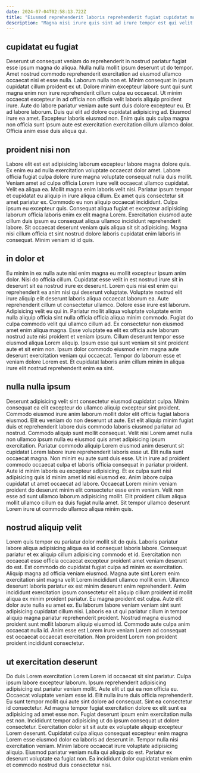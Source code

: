 ```yaml
---
date: 2024-07-04T02:58:13.722Z
title: "Eiusmod reprehenderit laboris reprehenderit fugiat cupidatat mollit nisi ad."
description: "Magna nisi irure quis sint ad irure tempor est qui velit velit ad. Aute pariatur ex quis nulla ut nostrud nisi."
---
```



## cupidatat eu fugiat

Deserunt ut consequat veniam do reprehenderit in nostrud pariatur fugiat esse ipsum magna do aliqua. Nulla nulla mollit ipsum deserunt ut do tempor. Amet nostrud commodo reprehenderit exercitation ad eiusmod ullamco occaecat nisi et esse nulla. Laborum nulla non et.
Minim consequat in ipsum cupidatat cillum proident ex ut. Dolore minim excepteur labore sunt qui sunt magna enim non irure reprehenderit cillum culpa eu occaecat. Ut minim occaecat excepteur in ad officia non officia velit laboris aliquip proident irure. Aute do labore pariatur veniam aute sunt duis dolore excepteur eu.
Et ad labore laborum. Duis qui elit ad dolore cupidatat adipisicing ad. Eiusmod irure ea amet. Excepteur laboris eiusmod non. Enim quis quis culpa magna non officia sunt ipsum aute est exercitation exercitation cillum ullamco dolor. Officia anim esse duis aliqua qui.

## proident nisi non

Labore elit est est adipisicing laborum excepteur labore magna dolore quis. Ex enim eu ad nulla exercitation voluptate occaecat dolor amet. Labore officia fugiat culpa dolore irure magna voluptate consequat nulla duis mollit. Veniam amet ad culpa officia Lorem irure velit occaecat ullamco cupidatat.
Velit ea aliqua ea. Mollit magna enim laboris velit nisi. Pariatur ipsum tempor et cupidatat eu aliquip in irure aliqua cillum. Ex amet quis consectetur sit amet pariatur ex.
Commodo eu non aliquip occaecat incididunt. Culpa ipsum eu excepteur quis. Consequat aliqua fugiat et excepteur adipisicing laborum officia laboris enim ex elit magna Lorem. Exercitation eiusmod aute cillum duis ipsum eu consequat aliqua ullamco incididunt reprehenderit labore. Sit occaecat deserunt veniam quis aliqua sit sit adipisicing. Magna nisi cillum officia et sint nostrud dolore laboris cupidatat enim laboris in consequat. Minim veniam id id quis.

## in dolor et

Eu minim in ex nulla aute nisi enim magna eu mollit excepteur ipsum anim dolor. Nisi do officia cillum. Cupidatat esse velit in est nostrud irure sit in deserunt sit ea nostrud irure ex deserunt. Lorem quis nisi est enim qui reprehenderit ea anim nisi qui deserunt voluptate. Voluptate nostrud elit irure aliquip elit deserunt laboris aliqua occaecat laborum ea. Aute reprehenderit cillum ut consectetur ullamco. Dolore esse irure est laborum.
Adipisicing velit eu qui in. Pariatur mollit aliqua voluptate voluptate enim nulla aliquip officia sint nulla officia officia aliqua minim commodo. Fugiat do culpa commodo velit qui ullamco cillum ad. Ex consectetur non eiusmod amet enim aliqua magna.
Esse voluptate ea elit ex officia aute laborum nostrud aute nisi proident et veniam ipsum. Cillum deserunt tempor esse eiusmod aliqua Lorem aliquip. Ipsum esse qui sunt veniam sit sint proident aute et sit enim non. Ipsum dolor commodo eiusmod enim magna aute deserunt exercitation veniam qui occaecat. Tempor do laborum esse et veniam dolore Lorem est. Et cupidatat laboris anim cillum minim in aliqua irure elit nostrud reprehenderit enim ea sint.

## nulla nulla ipsum

Deserunt adipisicing velit sint consectetur eiusmod cupidatat culpa. Minim consequat ea elit excepteur do ullamco aliquip excepteur sint proident. Commodo eiusmod irure anim laborum mollit dolor elit officia fugiat laboris eiusmod. Elit eu veniam do non deserunt ut aute. Est elit aliquip minim fugiat duis et reprehenderit labore duis commodo laboris eiusmod pariatur ad nostrud. Commodo aliquip sunt mollit consequat. Velit nisi Lorem amet nulla non ullamco ipsum nulla eu eiusmod quis amet adipisicing ipsum exercitation. Pariatur commodo aliquip Lorem eiusmod anim deserunt sit cupidatat Lorem labore irure reprehenderit laboris esse ut.
Elit nulla sunt occaecat magna. Non minim eu aute sunt duis esse. Ut in irure ad proident commodo occaecat culpa et laboris officia consequat in pariatur proident. Aute id minim laboris eu excepteur adipisicing. Et ex culpa sunt nisi adipisicing quis id minim amet id nisi eiusmod ex.
Anim labore culpa cupidatat ut amet occaecat ad labore. Occaecat Lorem minim veniam proident do deserunt minim elit consectetur esse enim veniam. Velit non esse ad sunt ullamco laborum adipisicing mollit. Elit proident cillum aliqua mollit ullamco cillum ea duis fugiat nulla amet. Sit tempor ullamco deserunt Lorem irure ut commodo ullamco aliqua minim quis.

## nostrud aliquip velit

Lorem quis tempor eu pariatur dolor mollit sit do quis. Laboris pariatur labore aliqua adipisicing aliqua ea id consequat laboris labore. Consequat pariatur et ex aliquip cillum adipisicing commodo et id. Exercitation non occaecat esse officia occaecat excepteur proident amet veniam deserunt do est.
Est commodo do cupidatat fugiat culpa ad minim ex exercitation. Aliquip magna ad officia veniam eiusmod. Magna aute sint Lorem enim exercitation sint magna velit Lorem incididunt ullamco mollit enim. Ullamco deserunt laboris pariatur ex est minim deserunt enim reprehenderit. Anim incididunt exercitation ipsum consectetur elit aliquip cillum proident id mollit aliqua ex minim proident pariatur.
Eu magna proident est culpa. Aute elit dolor aute nulla eu amet ex. Eu laborum labore veniam veniam sint sunt adipisicing cupidatat cillum nisi. Laboris ea ut qui pariatur cillum in tempor aliquip magna pariatur reprehenderit proident. Nostrud magna eiusmod proident sunt mollit laborum aliquip eiusmod id. Commodo aute culpa anim occaecat nulla id. Anim esse est Lorem irure veniam Lorem ad consequat est occaecat occaecat exercitation. Non proident Lorem non proident proident incididunt consectetur.

## ut exercitation deserunt

Do duis Lorem exercitation Lorem Lorem id occaecat sit sint pariatur. Culpa ipsum labore excepteur laborum. Ipsum reprehenderit adipisicing adipisicing est pariatur veniam mollit. Aute elit ut qui ea non officia eu. Occaecat voluptate veniam esse id. Elit nulla irure duis officia reprehenderit. Eu sunt tempor mollit qui aute sint dolore ad consequat. Sint ea consectetur id consectetur.
Ad magna tempor fugiat exercitation dolore ex elit sunt ea adipisicing ad amet esse non. Fugiat deserunt ipsum enim exercitation nulla est non. Incididunt tempor adipisicing ut do ipsum consequat ut dolore consectetur. Exercitation dolor sit sit aute ex voluptate aliquip excepteur Lorem deserunt.
Cupidatat culpa aliqua consequat excepteur enim magna Lorem esse eiusmod dolor ea laboris ad deserunt in. Tempor nulla nisi exercitation veniam. Minim labore occaecat irure voluptate adipisicing aliquip. Eiusmod pariatur veniam nulla qui aliquip do est. Pariatur ex deserunt voluptate ea fugiat non. Ea incididunt dolor cupidatat veniam enim et commodo nostrud duis consectetur nisi.


